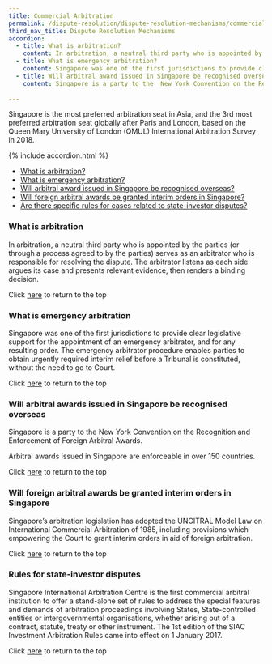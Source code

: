 ```yaml
---
title: Commercial Arbitration
permalink: /dispute-resolution/dispute-resolution-mechanisms/commercial-arbitration/
third_nav_title: Dispute Resolution Mechanisms
accordion:
  - title: What is arbitration?
    content: In arbitration, a neutral third party who is appointed by the parties (or through a process agreed to by the parties) serves as an arbitrator who is responsible for              resolving the dispute. The arbitrator listens as each side argues its case and presents relevant evidence, then renders a binding decision.
  - title: What is emergency arbitration?
    content: Singapore was one of the first jurisdictions to provide clear legislative support for the appointment of an emergency arbitrator, and for any resulting order. The emergency arbitrator procedure enables parties to obtain urgently required interim relief before a Tribunal is constituted, without the need to go to Court.
  - title: Will arbitral award issued in Singapore be recognised overseas?
    content: Singapore is a party to the  New York Convention on the Recognition and Enforcement of Foreign Arbitral Awards.<br>Arbitral awards issued in Singapore are enforceable in over 150 countries.
  
---
```

Singapore is the most preferred arbitration seat in Asia, and the 3rd most preferred arbitration seat globally after Paris and London, based on the Queen Mary University of London (QMUL) International Arbitration Survey in 2018.

{% include accordion.html %}

- [What is arbitration?](#what-is-arbitration)
- [What is emergency arbitration?](#what-is-emergency-arbitration)
- [Will arbitral award issued in Singapore be recognised overseas?](#arbitration-recognition)
- [Will foreign arbitral awards be granted interim orders in Singapore?](#arbitration-interim-measures)
- [Are there specific rules for cases related to state-investor disputes?](#rule-state-investor-disputes)


### <a name="what-is-arbitration"></a> What is arbitration

In arbitration, a neutral third party who is appointed by the parties (or through a process agreed to by the parties) serves as an arbitrator who is responsible for resolving the dispute. The arbitrator listens as each side argues its case and presents relevant evidence, then renders a binding decision.


Click [here](*TOP) to return to the top


### <a name="what-is-emergency-arbitration"></a> What is emergency arbitration

Singapore was one of the first jurisdictions to provide clear legislative support for the appointment of an emergency arbitrator, and for any resulting order. The emergency arbitrator procedure enables parties to obtain urgently required interim relief before a Tribunal is constituted, without the need to go to Court.


Click [here](*TOP) to return to the top


### <a name="arbitration-recognition"></a> Will arbitral awards issued in Singapore be recognised overseas

Singapore is a party to the  New York Convention on the Recognition and Enforcement of Foreign Arbitral Awards.

Arbitral awards issued in Singapore are enforceable in over 150 countries.


Click [here](*TOP) to return to the top


### <a name="arbitration-interim-measures"></a> Will foreign arbitral awards be granted interim orders in Singapore

Singapore’s arbitration legislation has adopted the UNCITRAL Model Law on International Commercial Arbitration of 1985, including provisions which empowering the Court to grant interim orders in aid of foreign arbitration.


Click [here](*TOP) to return to the top


### <a name="rule-state-investor-disputes"></a> Rules for state-investor disputes

Singapore International Arbitration Centre is the first commercial arbitral institution to offer a stand-alone set of rules to address the special features and demands of arbitration proceedings involving States, State-controlled entities or intergovernmental organisations, whether arising out of a contract, statute, treaty or other instrument. The 1st edition of the SIAC Investment Arbitration Rules came into effect on 1 January 2017.


Click [here](*TOP) to return to the top
